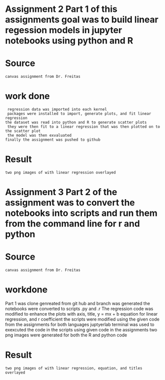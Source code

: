 # Assignment 2 Part 1 of this assignments goal was to build linear regession models in jupyter notebooks using python and R

  # Source 
    canvas assignment from Dr. Freitas 
  # work done 
     regression data was imported into each kernel
     packages were installed to import, generate plots, and fit linear regression
    the dataset was read into python and R to generate scatter plots 
     they were then fit to a linear regression that was then plotted on to the scatter plot 
     the model was then exvaluated 
    finally the assignment was pushed to github
  # Result
    two png images of with linear regression overlayed 
    
# Assignment 3 Part 2 of the assignment was to convert the notebooks into scripts and run them from the command line for r and python

  # Source
    canvas assignment from Dr. Freitas
 # workdone 
   Part 1 was clone genreated from git hub and branch was generated
   the notebooks were converted to scripts .py and .r
   The regression code was modified to enhance the plots with axis, title, y = mx + b equation for linear regression, and r coefficient 
   the scripts were modified using the given code from the assignments for both languages
  juptyerlab terminal was used to exexcuted the code in the scripts using given code in the assignments
  two png images were generated for both the R and python code
# Result 
    two png images of with linear regression, equation, and titles overlayed
  
  
